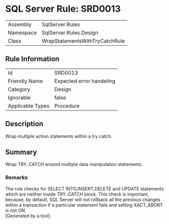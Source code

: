 # SQL Server Rule: SRD0013
  
|    |    |
|----|----|
| Assembly | SqlServer.Rules |
| Namespace | SqlServer.Rules.Design |
| Class | WrapStatementsWithTryCatchRule |
  
## Rule Information
  
|    |    |
|----|----|
| Id | SRD0013 |
| Friendly Name | Expected error handeling |
| Category | Design |
| Ignorable | false |
| Applicable Types | Procedure  |
  
## Description
  
Wrap multiple action statements within a try catch.
  
## Summary
  
Wrap TRY..CATCH around multiple data manipulation statements.
  
### Remarks
  
The rule checks for SELECT INTO,INSERT,DELETE and UPDATE statements which are neither 
inside <c>TRY..CATCH</c> block. This check is important, because, by default, SQL Server
will not rollback all the previous changes within a transaction if a particular statement
fails and setting <c>XACT_ABORT</c> is not ON.  
[Generated by a tool]
